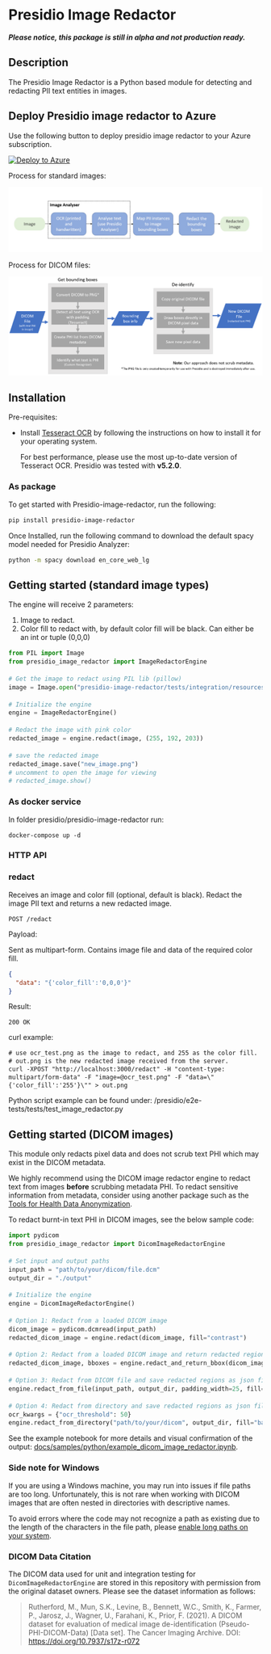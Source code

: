 # Presidio Image Redactor

***Please notice, this package is still in alpha and not production ready.***

## Description

The Presidio Image Redactor is a Python based module for detecting and redacting PII text entities in images.

## Deploy Presidio image redactor to Azure

Use the following button to deploy presidio image redactor to your Azure subscription.

[![Deploy to Azure](https://aka.ms/deploytoazurebutton)](https://portal.azure.com/#create/Microsoft.Template/uri/https%3A%2F%2Fraw.githubusercontent.com%2Fmicrosoft%2Fpresidio%2Fmain%2Fpresidio-image-redactor%2Fdeploytoazure.json)

Process for standard images:

![Image Redactor Design](../docs/assets/image-redactor-design.png)

Process for DICOM files:

![DICOM image Redactor Design](../docs/assets/dicom-image-redactor-design.png)

## Installation

Pre-requisites:

- Install [Tesseract OCR](https://github.com/tesseract-ocr/tesseract) by following the
  instructions on how to install it for your operating system.

  For best performance, please use the most up-to-date version of Tesseract OCR. Presidio was tested with **v5.2.0**.

### As package

To get started with Presidio-image-redactor, run the following:

```sh
pip install presidio-image-redactor
```

Once Installed, run the following command to download the default spacy model needed for
Presidio Analyzer:

```sh
python -m spacy download en_core_web_lg
```

## Getting started (standard image types)

The engine will receive 2 parameters:

1. Image to redact.
2. Color fill to redact with, by default color fill will be black. Can either be an int
   or tuple (0,0,0)

```python
from PIL import Image
from presidio_image_redactor import ImageRedactorEngine

# Get the image to redact using PIL lib (pillow)
image = Image.open("presidio-image-redactor/tests/integration/resources/ocr_test.png")

# Initialize the engine
engine = ImageRedactorEngine()

# Redact the image with pink color
redacted_image = engine.redact(image, (255, 192, 203))

# save the redacted image 
redacted_image.save("new_image.png")
# uncomment to open the image for viewing
# redacted_image.show()
```

### As docker service

In folder presidio/presidio-image-redactor run:

```
docker-compose up -d
```

### HTTP API

### redact

Receives an image and color fill (optional, default is black). Redact the image PII text
and returns a new redacted image.

```
POST /redact
```

Payload:

Sent as multipart-form. Contains image file and data of the required color fill.

```json
{
  "data": "{'color_fill':'0,0,0'}"
}
```

Result:

```
200 OK
```

curl example:

```
# use ocr_test.png as the image to redact, and 255 as the color fill. 
# out.png is the new redacted image received from the server.
curl -XPOST "http://localhost:3000/redact" -H "content-type: multipart/form-data" -F "image=@ocr_test.png" -F "data=\"{'color_fill':'255'}\"" > out.png
```

Python script example can be found under:
/presidio/e2e-tests/tests/test_image_redactor.py

## Getting started (DICOM images)

This module only redacts pixel data and does not scrub text PHI which may exist in the DICOM metadata.

We highly recommend using the DICOM image redactor engine to redact text from images **before** scrubbing metadata PHI. To redact sensitive information from metadata, consider using another package such as the [Tools for Health Data Anonymization](https://github.com/microsoft/Tools-for-Health-Data-Anonymization).

To redact burnt-in text PHI in DICOM images, see the below sample code:

```python
import pydicom
from presidio_image_redactor import DicomImageRedactorEngine

# Set input and output paths
input_path = "path/to/your/dicom/file.dcm"
output_dir = "./output"

# Initialize the engine
engine = DicomImageRedactorEngine()

# Option 1: Redact from a loaded DICOM image
dicom_image = pydicom.dcmread(input_path)
redacted_dicom_image = engine.redact(dicom_image, fill="contrast")

# Option 2: Redact from a loaded DICOM image and return redacted regions
redacted_dicom_image, bboxes = engine.redact_and_return_bbox(dicom_image, fill="contrast")

# Option 3: Redact from DICOM file and save redacted regions as json file
engine.redact_from_file(input_path, output_dir, padding_width=25, fill="contrast", save_bboxes=True)

# Option 4: Redact from directory and save redacted regions as json files
ocr_kwargs = {"ocr_threshold": 50}
engine.redact_from_directory("path/to/your/dicom", output_dir, fill="background", save_bboxes=True, ocr_kwargs=ocr_kwargs)
```

See the example notebook for more details and visual confirmation of the output: [docs/samples/python/example_dicom_image_redactor.ipynb](../docs/samples/python/example_dicom_image_redactor.ipynb).

### Side note for Windows

If you are using a Windows machine, you may run into issues if file paths are too long. Unfortunately, this is not rare when working with DICOM images that are often nested in directories with descriptive names.

To avoid errors where the code may not recognize a path as existing due to the length of the characters in the file path, please [enable long paths on your system](https://learn.microsoft.com/en-us/answers/questions/293227/longpathsenabled.html).

### DICOM Data Citation

The DICOM data used for unit and integration testing for `DicomImageRedactorEngine` are stored in this repository with permission from the original dataset owners. Please see the dataset information as follows:

> Rutherford, M., Mun, S.K., Levine, B., Bennett, W.C., Smith, K., Farmer, P., Jarosz, J., Wagner, U., Farahani, K., Prior, F. (2021). A DICOM dataset for evaluation of medical image de-identification (Pseudo-PHI-DICOM-Data) [Data set]. The Cancer Imaging Archive. DOI: <https://doi.org/10.7937/s17z-r072>
